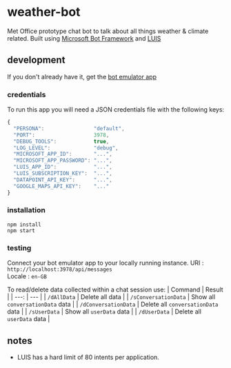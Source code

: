 # weather-bot
Met Office prototype chat bot to talk about all things weather & climate related.
Built using [Microsoft Bot Framework][1] and [LUIS][3]

## development
If you don't already have it, get the [bot emulator app][2]

### credentials
To run this app you will need a JSON credentials file with the following keys:
```javascript
{
  "PERSONA":                "default",
  "PORT":                   3978,
  "DEBUG_TOOLS":            true,
  "LOG_LEVEL":              "debug",
  "MICROSOFT_APP_ID":       "...",
  "MICROSOFT_APP_PASSWORD": "...",
  "LUIS_APP_ID":            "...",
  "LUIS_SUBSCRIPTION_KEY":  "...",
  "DATAPOINT_API_KEY":      "...",
  "GOOGLE_MAPS_API_KEY":    "..."
}
```

### installation
`npm install`   
`npm start`    

### testing
Connect your bot emulator app to your locally running instance.
URI :     `http://localhost:3978/api/messages`  
Locale :  `en-GB`  

To read/delete data collected within a chat session use: 
| Command | Result |
| ---: | --- |
| `/dAllData` | Delete all data |
| `/sConversationData` | Show all `conversationData` data |
| `/dConversationData` | Delete all `conversationData` data |
| `/sUserData` | Show all `userData` data |
| `/dUserData` | Delete all `userData` data |

## notes
 * LUIS has a hard limit of 80 intents per application.

[1]: https://dev.botframework.com/
[2]: https://docs.botframework.com/en-us/tools/bot-framework-emulator/
[3]: https://www.luis.ai/home/index
